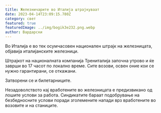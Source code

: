 ```yaml
---
title: Железничарите во Италија штрајкуваат
date: 2023-04-14T23:09:15.780Z
category: свет
featured: true
featuredImage: ../img/bogik3e232.png.webp
author: Вардарски
---
```


Во Италија е во тек осумчасовен национален штрајк на железницата, објавија италијанските железници.

Штрајкот на националната компанија Трениталија започна утрово и ќе заврши во 17 часот по локално време. Сите возови, освен оние кои се нужно гарантирани, се откажани.

Затворени се и билетарниците.

Незадоволството кај вработените во железницата е предизвикано од лошите услови за работа. Синдикатите бараат подобрување на безбедносните услови поради зголемените напади врз вработените во возовите и на станиците.
